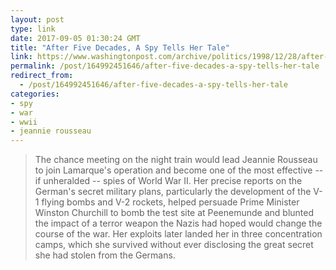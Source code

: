 ```yaml
---
layout: post
type: link
date: 2017-09-05 01:30:24 GMT
title: "After Five Decades, A Spy Tells Her Tale"
link: https://www.washingtonpost.com/archive/politics/1998/12/28/after-five-decades-a-spy-tells-her-tale/8bfa5aae-5527-4eb5-8e45-878f1ec823fb/
permalink: /post/164992451646/after-five-decades-a-spy-tells-her-tale
redirect_from: 
  - /post/164992451646/after-five-decades-a-spy-tells-her-tale
categories:
- spy
- war
- wwii
- jeannie rousseau
---
```

<blockquote>The chance meeting on the night train would lead Jeannie Rousseau to join Lamarque's operation and become one of the most effective -- if unheralded -- spies of World War II. Her precise reports on the German's secret military plans, particularly the development of the V-1 flying bombs and V-2 rockets, helped persuade Prime Minister Winston Churchill to bomb the test site at Peenemunde and blunted the impact of a terror weapon the Nazis had hoped would change the course of the war. Her exploits later landed her in three concentration camps, which she survived without ever disclosing the great secret she had stolen from the Germans. </blockquote>